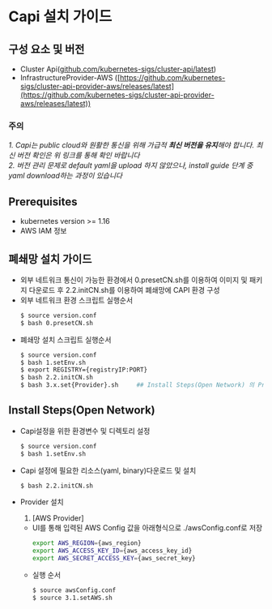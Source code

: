 
# Capi 설치 가이드

## 구성 요소 및 버전
* Cluster Api([github.com/kubernetes-sigs/cluster-api/latest](https://github.com/kubernetes-sigs/cluster-api/releases/latest))
* InfrastructureProvider-AWS ([https://github.com/kubernetes-sigs/cluster-api-provider-aws/releases/latest](https://github.com/kubernetes-sigs/cluster-api-provider-aws/releases/latest))

 ### **주의**
 _1. Capi는 public cloud와 원활한 통신을 위해 가급적 **최신 버전을 유지**해야 합니다. 최신 버전 확인은 위 링크를 통해 확인 바랍니다_
 <br>_2. 버전 관리 문제로 default yaml을 upload 하지 않았으나, install guide 단계 중 yaml download하는 과정이 있습니다_ 

## Prerequisites
* kubernetes version >= 1.16
* AWS IAM 정보

## 폐쇄망 설치 가이드
* 외부 네트워크 통신이 가능한 환경에서 0.presetCN.sh를 이용하여 이미지 및 패키지 다운로드 후 2.2.initCN.sh를 이용하여 폐쇄망에 CAPI 환경 구성
* 외부 네트워크 환경 스크립트 실행순서
    ```bash
    $ source version.conf
    $ bash 0.presetCN.sh
    ```
* 폐쇄망 설치 스크립트 실행순서
    ```bash
    $ source version.conf
    $ bash 1.setEnv.sh
    $ export REGISTRY={registryIP:PORT}
    $ bash 2.2.initCN.sh
    $ bash 3.x.set{Provider}.sh     ## Install Steps(Open Network) 의 Provider 설치에서 해당 Provider 파트 참조
    ```
## Install Steps(Open Network)
* Capi설정을 위한 환경변수 및 디렉토리 설정
    ```bash
    $ source version.conf
    $ bash 1.setEnv.sh
    ```

* Capi 설정에 필요한 리소스(yaml, binary)다운로드 및 설치
    ```bash
    $ bash 2.2.initCN.sh
    ```

* Provider 설치
    1. [AWS Provider]
    * UI를 통해 입력된 AWS Config 값을 아래형식으로 ./awsConfig.conf로 저장
        ```bash
        export AWS_REGION={aws_region}
        export AWS_ACCESS_KEY_ID={aws_access_key_id}
        export AWS_SECRET_ACCESS_KEY={aws_secret_key}
        ```
    * 실행 순서
        ```bash
        $ source awsConfig.conf
        $ source 3.1.setAWS.sh
        ```